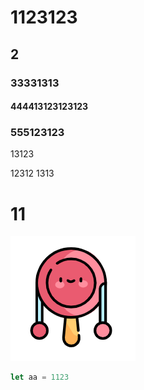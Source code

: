# 1123123
## 2
### 33331313
#### 444413123123123
### 555123123

13123

12312
1313

# 11
![avatar](./sample.png)

```javascript
let aa = 1123
```
